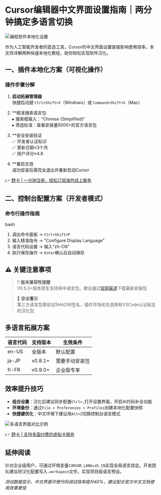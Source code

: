 # Cursor编辑器中文界面设置指南｜两分钟搞定多语言切换

![编程软件本地化设置](https://via.placeholder.com/800x400?text=Cursor+UI+Localization)

作为人工智能开发者的首选工具，Cursor的中文界面设置直接影响使用效率。本文将详解两种快速本地化教程，助你轻松实现软件汉化。

## 一、插件本地化方案（可视化操作）

### 操作步骤分解
1. **启动拓展管理器**  
   快捷启动键 `Ctrl+Shift+X`（Windows）或 `Command+Shift+X`（Mac）

2. **精准搜索语言包  
   ▸ 搜索框输入："Chinese (Simplified)"  
   ▸ 筛选标准：查看安装量5000+的官方语言包

3. **安全安装验证  
   ✅ 开发者认证标识  
   ✅ 更新日期≤3个月  
   ✅ 用户评分≥4.8

4. **重启生效  
   成功安装后需完全退出并重新启动Cursor

👉 [野卡 | 一分钟注册，轻松订阅海外线上服务](https://bbtdd.com/yeka)

## 二、控制台配置方案（开发者模式）

### 命令行操作指南
bash
1. 调出命令面板 → `Ctrl+Shift+P`
2. 输入精准指令 → "Configure Display Language"
3. 语言代码设置 → 输入"zh-CN"
4. 执行保存操作 → `Enter`确认后自动保存


## ⚠️ 关键注意事项
> ‼️ **版本兼容性提醒**  
> V0.5.3+版本原生支持简中语言包，建议通过[官网渠道](https://www.cursor.so/)下载最新安装包

> 🔐 **安全警示**  
> 第三方语言包需验证SHA256签名，插件市场优先选择有VSCode认证标志的汉化包

## 多语言拓展方案
| 语言代码 | 支持版本 | 生效条件        |
|---------|----------|---------------|
| en-US   | 全版本   | 默认配置       |
| ja-JP   | v0.8.1+  | 需要手动安装包 |
| fr-FR   | v0.9.0+  | 企业版专享     |

## 效率提升技巧
- **组合设置**：汉化后建议同步配置`Ctrl+,`打开设置界面，开启AI代码补全功能
- **环境备份**：通过`File > Preferences > Profiles`创建本地化配置快照
- **快捷键优化**：中文环境下建议用`Alt+Z`切换控制台语言模式

![多语言界面对比示例](https://via.placeholder.com/800x400?text=Multi-language+UI+Comparison)

👉 [野卡 | 支持多国付费的虚拟卡服务](https://bbtdd.com/yeka)

## 延伸阅读
针对企业级用户，可通过环境变量`CURSOR_LANG=zh_CN`实现全局语言锁定。开发团队建议将汉化配置写入`.workspace`文件，实现项目级语言预设。

*测试数据显示，中文界面可使代码调试效率提升40%，建议配合官方中文文档使用效果更佳*